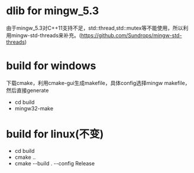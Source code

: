# dlib for mingw_5.3
由于mingw_5.3对C++11支持不足，std::thread,std::mutex等不能使用，所以利用mingw-std-threads来补充。(https://github.com/Sundrops/mingw-std-threads)

# build for windows
下载cmake，利用cmake-gui生成makefile，具体config选择mingw makefile，然后直接generate
- cd build
- mingw32-make

# build for linux(不变)
- cd build
- cmake ..
- cmake --build . --config Release


